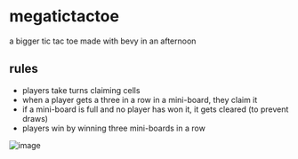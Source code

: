 # megatictactoe
a bigger tic tac toe made with bevy in an afternoon

## rules
- players take turns claiming cells
- when a player gets a three in a row in a mini-board, they claim it
- if a mini-board is full and no player has won it, it gets cleared (to prevent draws)
- players win by winning three mini-boards in a row

![image](https://github.com/Gingeh/megatictactoe/assets/39150378/7674a548-895d-4222-a823-a5ce3b52b242)
